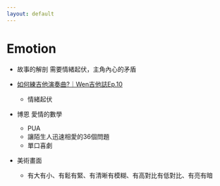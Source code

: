 ```yaml
---
layout: default
---
```


# Emotion

* 故事的解剖
需要情緒起伏，主角內心的矛盾

* [如何練吉他演奏曲?｜Wen吉他誌Ep.10](https://youtu.be/pwmdmrjf1EQ)
  * 情緒起伏

* 博恩 愛情的數學
  * PUA
  * 讓陌生人迅速相愛的36個問題
  * 單口喜劇

* 美術畫面
  * 有大有小、有鬆有緊、有清晰有模糊、有高對比有低對比、有亮有暗